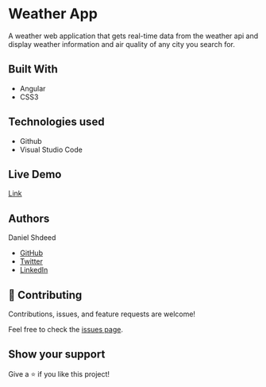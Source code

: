 # Weather App
 A weather web application that gets real-time data from the weather api and display weather information and air quality of any city you search for.

## Built With
- Angular
- CSS3
## Technologies used
- Github
- Visual Studio Code
## Live Demo

[Link](https://sage-strudel-f10c3c.netlify.app)

## Authors

 Daniel Shdeed

- [GitHub](https://github.com/Danieldotcomcoder)
- [Twitter](https://twitter.com/DannyDotcoder)
- [LinkedIn](https://www.linkedin.com/in/daniel-shdeed/)

## 🤝 Contributing

Contributions, issues, and feature requests are welcome!

Feel free to check the [issues page](../../issues/).
## Show your support

Give a ⭐️ if you like this project!
